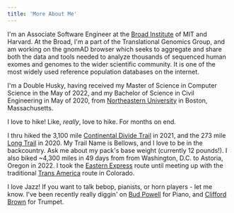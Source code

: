 ```yaml
---
title: 'More About Me'
---
```


I'm an Associate Software Engineer at the [Broad Institute](https://www.broadinstitute.org/) of MIT and Harvard. At the Broad, I'm a part of the Translational Genomics Group, and am working on the gnomAD browser which seeks to aggregate and share both the data and tools needed to analyze thousands of sequenced human exomes and genomes to the wider scientific community. It is one of the most widely used reference population databases on the internet.

I'm a Double Husky, having received my Master of Science in Computer Science in the May of 2022, and my Bachelor of Science in Civil Engineering in May of 2020, from [Northeastern University](https://www.northeastern.edu/) in Boston, Massachusetts.

I love to hike! Like, *really*, love to hike. For months on end.

I thru hiked the 3,100 mile [Continental Divide Trail](https://en.wikipedia.org/wiki/Continental_Divide_Trail) in 2021, and the 273 mile [Long Trail](https://en.wikipedia.org/wiki/Long_Trail) in 2020. My Trail Name is Bellows, and I love to be in the backcountry. Ask me about my pack's base weight (currently 12 pounds!). I also biked ~4,300 miles in 49 days from from Washington, D.C. to Astoria, Oregon in 2022. I took the [Eastern Express](https://www.easternexpressroute.com/) route until meeting up with the traditional [Trans America](https://www.adventurecycling.org/routes-and-maps/adventure-cycling-route-network/transamerica-trail/) route in Colorado. 

I love Jazz! If you want to talk bebop, pianists, or horn players - let me know. I've been recently really diggin' on [Bud Powell](https://www.youtube.com/watch?v=2O2xMqJH6Z8) for Piano, and [Clifford Brown](https://www.youtube.com/watch?v=M283JFxesic) for Trumpet.